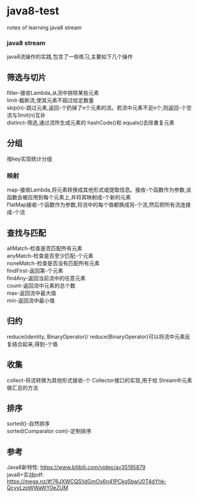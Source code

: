 # java8-test
notes of learning java8 stream
### java8 stream ###
java8流操作的实践,包含了一些练习,主要如下几个操作

## 筛选与切片 ##
   filter-接收Lambda,从流中排除某些元素  
   limit-截断流,使其元素不超过给定数量  
   skip(n)-跳过元素,返回-个扔掉了n个元素的流。若流中元素不足n个,则返回-个空流与1imit(n)互补  
   distinct-筛选,通过流所生成元素的 hashCode()和 equals()去除重复元素  

## 分组 ##
   按key实现统计分组

### 映射 ##
   map-接收Lambda,将元素转换成其他形式或提取信息。接收-个函数作为参数,该函数会被应用到每个元素上,并将其映射成-个新的元素  
   f1atMap接收-个函数作为参数,将流中的每个值都换成另-个流,然后把所有流连接成-个流  

## 查找与匹配 ##
   allMatch-检查是否匹配所有元素  
   anyMatch-检查是否至少匹配-个元素  
   noneMatch-检查是否没有匹配所有元素  
   findFirst-返回第-个元素  
   findAny-返回当前流中的任意元素  
   count-返回流中元素的总个数  
   max-返回流中最大值  
   min-返回流中最小值  

## 归约 ##
   reduce(identity, BinaryOperator)/ reduce(BinaryOperator)可以将流中元素反复结合起来,得到-个值  

## 收集 ##
   collect-将流转换为其他形式接收-个 Collector接口的实现,用于给 Stream中元素做汇总的方法  

## 排序 ##
   sorted()-自然排序  
   sorted(Comparator com)-定制排序  

## 参考 ##
Java8新特性: https://www.bilibili.com/video/av35195879  
java8+实战pdf: https://mega.nz/#!76JXWCQS!idGmOx6n41PCkg5bwU0T4dYhk-QcyvLzpWWaWY0eZUM  
